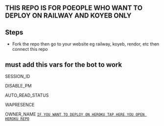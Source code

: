 ## THIS REPO IS FOR POEOPLE WHO WANT TO DEPLOY ON  RAILWAY AND  KOYEB ONLY



## Steps
* Fork the repo then go to your website eg railway, koyeb, rendor, etc then connect  this repo
                                                 
## must add this vars for the bot to work



SESSION_ID


DISABLE_PM



AUTO_READ_STATUS



WAPRESENCE



OWNER_NAME
[`IF YOU WANT TO DEPLOY ON HEROKU TAP HERE YOU OPEN HEROKU REPO`](https://github.com/ibrahimaitech/IBRAHIM-MD)
